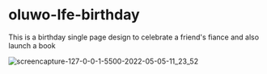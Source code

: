 # oluwo-Ife-birthday

This is a birthday single page design to celebrate a friend's fiance and also launch a book

![screencapture-127-0-0-1-5500-2022-05-05-11_23_52](https://user-images.githubusercontent.com/56182207/166907589-0b461018-02ac-4879-bea8-492e05df63aa.png)
